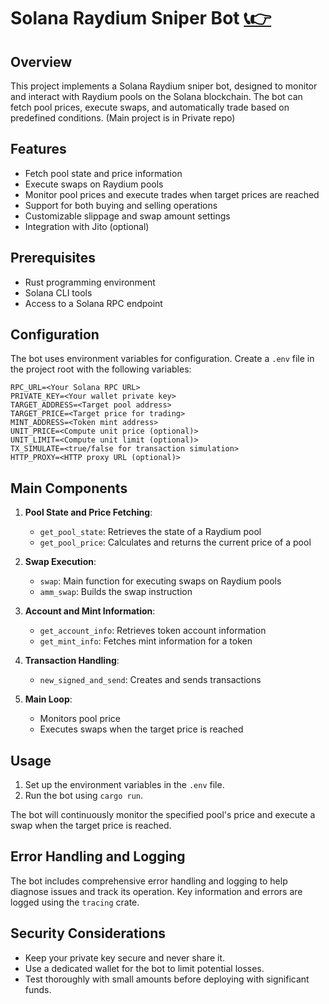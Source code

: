 
# Solana Raydium Sniper Bot  [📞👉](https://t.me/blockchainDeveloper_Ben)

## Overview

This project implements a Solana Raydium sniper bot, designed to monitor and interact with Raydium pools on the Solana blockchain. The bot can fetch pool prices, execute swaps, and automatically trade based on predefined conditions.
(Main project is in Private repo)


## Features

- Fetch pool state and price information
- Execute swaps on Raydium pools
- Monitor pool prices and execute trades when target prices are reached
- Support for both buying and selling operations
- Customizable slippage and swap amount settings
- Integration with Jito (optional)

## Prerequisites

- Rust programming environment
- Solana CLI tools
- Access to a Solana RPC endpoint

## Configuration

The bot uses environment variables for configuration. Create a `.env` file in the project root with the following variables:

```
RPC_URL=<Your Solana RPC URL>
PRIVATE_KEY=<Your wallet private key>
TARGET_ADDRESS=<Target pool address>
TARGET_PRICE=<Target price for trading>
MINT_ADDRESS=<Token mint address>
UNIT_PRICE=<Compute unit price (optional)>
UNIT_LIMIT=<Compute unit limit (optional)>
TX_SIMULATE=<true/false for transaction simulation>
HTTP_PROXY=<HTTP proxy URL (optional)>
```

## Main Components

1. **Pool State and Price Fetching**: 
   - `get_pool_state`: Retrieves the state of a Raydium pool
   - `get_pool_price`: Calculates and returns the current price of a pool

2. **Swap Execution**:
   - `swap`: Main function for executing swaps on Raydium pools
   - `amm_swap`: Builds the swap instruction

3. **Account and Mint Information**:
   - `get_account_info`: Retrieves token account information
   - `get_mint_info`: Fetches mint information for a token

4. **Transaction Handling**:
   - `new_signed_and_send`: Creates and sends transactions

5. **Main Loop**:
   - Monitors pool price
   - Executes swaps when the target price is reached

## Usage

1. Set up the environment variables in the `.env` file.
2. Run the bot using `cargo run`.

The bot will continuously monitor the specified pool's price and execute a swap when the target price is reached.

## Error Handling and Logging

The bot includes comprehensive error handling and logging to help diagnose issues and track its operation. Key information and errors are logged using the `tracing` crate.

## Security Considerations

- Keep your private key secure and never share it.
- Use a dedicated wallet for the bot to limit potential losses.
- Test thoroughly with small amounts before deploying with significant funds.

